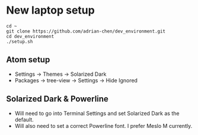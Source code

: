 # New laptop setup
```
cd ~
git clone https://github.com/adrian-chen/dev_environment.git
cd dev_environment
./setup.sh
```

## Atom setup
* Settings -> Themes -> Solarized Dark
* Packages -> tree-view -> Settings -> Hide Ignored

## Solarized Dark & Powerline
* Will need to go into Terminal Settings and set Solarized Dark as the default.
* Will also need to set a correct Powerline font. I prefer Meslo M currently.
